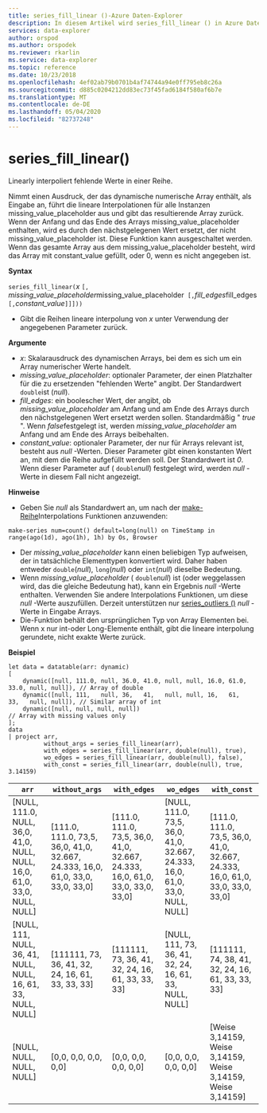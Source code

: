 ```yaml
---
title: series_fill_linear ()-Azure Daten-Explorer
description: In diesem Artikel wird series_fill_linear () in Azure Daten-Explorer beschrieben.
services: data-explorer
author: orspod
ms.author: orspodek
ms.reviewer: rkarlin
ms.service: data-explorer
ms.topic: reference
ms.date: 10/23/2018
ms.openlocfilehash: 4ef02ab79b0701b4af74744a94e0ff795eb8c26a
ms.sourcegitcommit: d885c0204212dd83ec73f45fad6184f580af6b7e
ms.translationtype: MT
ms.contentlocale: de-DE
ms.lasthandoff: 05/04/2020
ms.locfileid: "82737248"
---
```

# <a name="series_fill_linear"></a>series_fill_linear()

Linearly interpoliert fehlende Werte in einer Reihe.

Nimmt einen Ausdruck, der das dynamische numerische Array enthält, als Eingabe an, führt die lineare Interpolationen für alle Instanzen missing_value_placeholder aus und gibt das resultierende Array zurück. Wenn der Anfang und das Ende des Arrays missing_value_placeholder enthalten, wird es durch den nächstgelegenen Wert ersetzt, der nicht missing_value_placeholder ist. Diese Funktion kann ausgeschaltet werden. Wenn das gesamte Array aus dem missing_value_placeholder besteht, wird das Array mit constant_value gefüllt, oder 0, wenn es nicht angegeben ist.  

**Syntax**

`series_fill_linear(`*x* `[,` *missing_value_placeholder*missing_value_placeholder` [,`*fill_edges*fill_edges` [,`*constant_value*`]]]))`
* Gibt die Reihen lineare interpolung von *x* unter Verwendung der angegebenen Parameter zurück.
 

**Argumente**

* *x*: Skalarausdruck des dynamischen Arrays, bei dem es sich um ein Array numerischer Werte handelt.
* *missing_value_placeholder*: optionaler Parameter, der einen Platzhalter für die zu ersetzenden "fehlenden Werte" angibt. Der Standardwert `double`ist (*null*).
* *fill_edges*: ein boolescher Wert, der angibt, ob *missing_value_placeholder* am Anfang und am Ende des Arrays durch den nächstgelegenen Wert ersetzt werden sollen. Standardmäßig " *true* ". Wenn *false*festgelegt ist, werden *missing_value_placeholder* am Anfang und am Ende des Arrays beibehalten.
* *constant_value*: optionaler Parameter, der nur für Arrays relevant ist, besteht aus *null* -Werten. Dieser Parameter gibt einen konstanten Wert an, mit dem die Reihe aufgefüllt werden soll. Der Standardwert ist *0*. Wenn dieser Parameter auf ( `double`*null*) festgelegt wird, werden *null* -Werte in diesem Fall nicht angezeigt.

**Hinweise**

* Geben Sie *null* als Standardwert an, um nach der [make-Reihe](make-seriesoperator.md)Interpolations Funktionen anzuwenden: 

```kusto
make-series num=count() default=long(null) on TimeStamp in range(ago(1d), ago(1h), 1h) by Os, Browser
```

* Der *missing_value_placeholder* kann einen beliebigen Typ aufweisen, der in tatsächliche Elementtypen konvertiert wird. Daher haben entweder `double`(*null*), `long`(*null*) oder `int`(*null*) dieselbe Bedeutung.
* Wenn *missing_value_placeholder* ( `double`*null*) ist (oder weggelassen wird, das die gleiche Bedeutung hat), kann ein Ergebnis *null* -Werte enthalten. Verwenden Sie andere Interpolations Funktionen, um diese *null* -Werte auszufüllen. Derzeit unterstützen nur [series_outliers ()](series-outliersfunction.md) *null* -Werte in Eingabe Arrays.
* Die-Funktion behält den ursprünglichen Typ von Array Elementen bei. Wenn x nur int-oder Long-Elemente enthält, gibt die lineare interpolung gerundete, nicht exakte Werte zurück.

**Beispiel**

```kusto
let data = datatable(arr: dynamic)
[
    dynamic([null, 111.0, null, 36.0, 41.0, null, null, 16.0, 61.0, 33.0, null, null]), // Array of double    
    dynamic([null, 111,   null, 36,   41,   null, null, 16,   61,   33,   null, null]), // Similar array of int
    dynamic([null, null, null, null])                                                   // Array with missing values only
];
data
| project arr, 
          without_args = series_fill_linear(arr),
          with_edges = series_fill_linear(arr, double(null), true),
          wo_edges = series_fill_linear(arr, double(null), false),
          with_const = series_fill_linear(arr, double(null), true, 3.14159)  

```

|`arr`|`without_args`|`with_edges`|`wo_edges`|`with_const`|
|---|---|---|---|---|
|[NULL, 111.0, NULL, 36,0, 41,0, NULL, NULL, 16,0, 61,0, 33,0, NULL, NULL]|[111.0, 111.0, 73,5, 36,0, 41,0, 32.667, 24.333, 16,0, 61,0, 33,0, 33,0, 33,0]|[111.0, 111.0, 73,5, 36,0, 41,0, 32.667, 24.333, 16,0, 61,0, 33,0, 33,0, 33,0]|[NULL, 111.0, 73,5, 36,0, 41,0, 32.667, 24.333, 16,0, 61,0, 33,0, NULL, NULL]|[111.0, 111.0, 73,5, 36,0, 41,0, 32.667, 24.333, 16,0, 61,0, 33,0, 33,0, 33,0]|
|[NULL, 111, NULL, 36, 41, NULL, NULL, 16, 61, 33, NULL, NULL]|[111111, 73, 36, 41, 32, 24, 16, 61, 33, 33, 33]|[111111, 73, 36, 41, 32, 24, 16, 61, 33, 33, 33]|[NULL, 111, 73, 36, 41, 32, 24, 16, 61, 33, NULL, NULL]|[111111, 74, 38, 41, 32, 24, 16, 61, 33, 33, 33]|
|[NULL, NULL, NULL, NULL]|[0,0, 0,0, 0,0, 0,0]|[0,0, 0,0, 0,0, 0,0]|[0,0, 0,0, 0,0, 0,0]|[Weise 3,14159, Weise 3,14159, Weise 3,14159, Weise 3,14159]|
